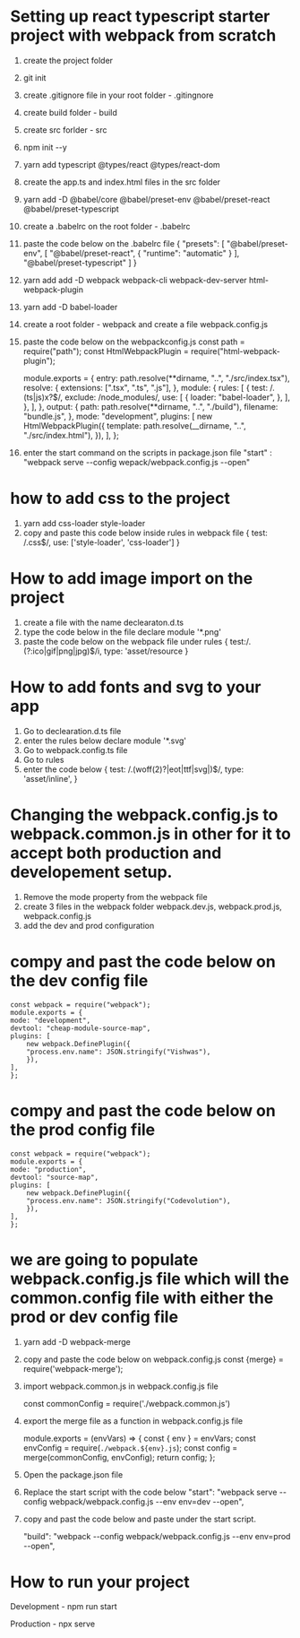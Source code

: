 # Setting up react typescript starter project with webpack from scratch

1. create the project folder
2. git init
3. create .gitignore file in your root folder - .gitingnore
4. create build folder - build
5. create src forlder - src
6. npm init --y
7. yarn add typescript @types/react @types/react-dom
8. create the app.ts and index.html files in the src folder
9. yarn add -D @babel/core @babel/preset-env @babel/preset-react @babel/preset-typescript
10. create a .babelrc on the root folder - .babelrc
11. paste the code below on the .babelrc file
    {
    "presets": [
    "@babel/preset-env",
    [
    "@babel/preset-react",
    {
    "runtime": "automatic"
    }
    ],
    "@babel/preset-typescript"
    ]
    }
12. yarn add add -D webpack webpack-cli webpack-dev-server html-webpack-plugin
13. yarn add -D babel-loader
14. create a root folder - webpack and create a file webpack.config.js
15. paste the code below on the webpackconfig.js
    const path = require("path");
    const HtmlWebpackPlugin = require("html-webpack-plugin");

    module.exports = {
    entry: path.resolve(**dirname, "..", "./src/index.tsx"),
    resolve: {
    extensions: [".tsx", ".ts", ".js"],
    },
    module: {
    rules: [
    {
    test: /\.(ts|js)x?$/,
    exclude: /node_modules/,
    use: [
    {
    loader: "babel-loader",
    },
    ],
    },
    ],
    },
    output:
    {
    path: path.resolve(**dirname, "..", "./build"),
    filename: "bundle.js",
    },
    mode: "development",
    plugins: [
    new HtmlWebpackPlugin({
    template: path.resolve(__dirname, "..", "./src/index.html"),
    }),
    ],
    };

16. enter the start command on the scripts in package.json file
    "start" : "webpack serve --config wepack/webpack.config.js --open"

# how to add css to the project

1.  yarn add css-loader style-loader
2.  copy and paste this code below inside rules in webpack file
    {
    test: /\.css$/,
    use: ['style-loader', 'css-loader']
    }

# How to add image import on the project

1. create a file with the name declearaton.d.ts
2. type the code below in the file
   declare module '\*.png'
3. paste the code below on the webpack file under rules
   {
   test:/\.(?:ico|gif|png|jpg)$/i,
   type: 'asset/resource
   }

# How to add fonts and svg to your app

1. Go to declearation.d.ts file
2. enter the rules below
   declare module '\*.svg'
3. Go to webpack.config.ts file
4. Go to rules
5. enter the code below
   {
   test: /\.(woff(2)?|eot|ttf|svg|)$/,
   type: 'asset/inline',
   }

# Changing the webpack.config.js to webpack.common.js in other for it to accept both production and developement setup.

1. Remove the mode property from the
   webpack file
2. create 3 files in the webpack folder
   webpack.dev.js, webpack.prod.js, webpack.config.js
3. add the dev and prod configuration

# compy and past the code below on the dev config file

    const webpack = require("webpack");
    module.exports = {
    mode: "development",
    devtool: "cheap-module-source-map",
    plugins: [
        new webpack.DefinePlugin({
        "process.env.name": JSON.stringify("Vishwas"),
        }),
    ],
    };

# compy and past the code below on the prod config file

    const webpack = require("webpack");
    module.exports = {
    mode: "production",
    devtool: "source-map",
    plugins: [
        new webpack.DefinePlugin({
        "process.env.name": JSON.stringify("Codevolution"),
        }),
    ],
    };

# we are going to populate webpack.config.js file which will the common.config file with either the prod or dev config file

1. yarn add -D webpack-merge
2. copy and paste the code below on
   webpack.config.js
   const {merge} = require('webpack-merge');
3. import webpack.common.js in
   webpack.config.js file

   const commonConfig = require('./webpack.common.js')

4. export the merge file as a function in webpack.config.js file

   module.exports = (envVars) => {
   const { env } = envVars;
   const envConfig = require(`./webpack.${env}.js`);
   const config = merge(commonConfig, envConfig);
   return config;
   };

5. Open the package.json file
6. Replace the start script with the code below
   "start": "webpack serve --config webpack/webpack.config.js --env env=dev --open",
7. copy and past the code below and paste under the start script.

   "build": "webpack --config webpack/webpack.config.js --env env=prod --open",

# How to run your project

Development - npm run start

Production - npx serve
